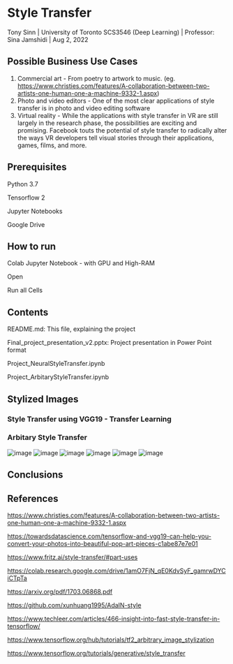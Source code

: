 # Style Transfer

Tony Sinn |  University of Toronto SCS3546 (Deep Learning) | Professor: Sina Jamshidi | Aug 2, 2022

## Possible Business Use Cases
1) Commercial art -  From poetry to artwork to music. (eg. https://www.christies.com/features/A-collaboration-between-two-artists-one-human-one-a-machine-9332-1.aspx)
2) Photo and video editors - One of the most clear applications of style transfer is in photo and video editing software
3) Virtual reality - While the applications with style transfer in VR are still largely in the research phase, the possibilities are exciting and promising. Facebook touts the potential of style transfer to radically alter the ways VR developers tell visual stories through their applications, games, films, and more.

## Prerequisites
Python 3.7

Tensorflow 2

Jupyter Notebooks

Google Drive

## How to run
Colab Jupyter Notebook - with GPU and High-RAM

Open

Run all Cells

## Contents
README.md: This file, explaining the project

Final_project_presentation_v2.pptx: Project presentation in Power Point format

Project_NeuralStyleTransfer.ipynb

Project_ArbitaryStyleTransfer.ipynb


## Stylized Images

### Style Transfer using VGG19 - Transfer Learning

### Arbitary Style Transfer 
![image](https://user-images.githubusercontent.com/32421212/180916069-4e9116ca-db7b-4fae-b844-92d8312c99de.png)
![image](https://user-images.githubusercontent.com/32421212/180916152-1eb0c140-ba84-411c-8738-3339c5b641ca.png)
![image](https://user-images.githubusercontent.com/32421212/180916182-b1391b32-50cb-45c5-acba-7493edbc51af.png)
![image](https://user-images.githubusercontent.com/32421212/180916212-9f71eb77-c696-4fc8-bc6e-c832abe99218.png)
![image](https://user-images.githubusercontent.com/32421212/180916228-f985faae-6a27-46bc-be9d-1f6c0a143cab.png)
![image](https://user-images.githubusercontent.com/32421212/181006643-0a6279a4-9d32-4211-8a9f-05e52e0b46c4.png)

## Conclusions

## References
https://www.christies.com/features/A-collaboration-between-two-artists-one-human-one-a-machine-9332-1.aspx

https://towardsdatascience.com/tensorflow-and-vgg19-can-help-you-convert-your-photos-into-beautiful-pop-art-pieces-c1abe87e7e01

https://www.fritz.ai/style-transfer/#part-uses

https://colab.research.google.com/drive/1amO7FjN_qE0KdvSyF_gamrwDYCiCTpTa

https://arxiv.org/pdf/1703.06868.pdf

https://github.com/xunhuang1995/AdaIN-style


https://www.techleer.com/articles/466-insight-into-fast-style-transfer-in-tensorflow/

https://www.tensorflow.org/hub/tutorials/tf2_arbitrary_image_stylization

https://www.tensorflow.org/tutorials/generative/style_transfer
